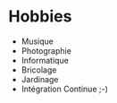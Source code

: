 # Hobbies  

* Musique
* Photographie
* Informatique
* Bricolage
* Jardinage
* Intégration Continue ;-) 